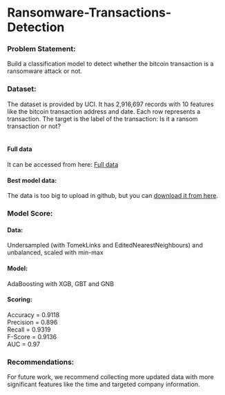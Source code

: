 
# Ransomware-Transactions-Detection

### Problem Statement:
Build a classification  model to detect whether the bitcoin transaction is  a ransomware attack or not.

### Dataset:
The dataset is provided by UCI. It has  2,916,697 records with 10 features like the bitcoin transaction address and date. 
Each row represents a transaction. The target is the label of the transaction: Is it a ransom transaction or not?<br><br>

#### Full data
It can be accessed from here: [Full data](https://archive.ics.uci.edu/ml/datasets/BitcoinHeistRansomwareAddressDataset)

#### Best model data:
The data is too big to upload in github, but you can [download it from here](https://drive.google.com/file/d/160KSNgXVwATn1EBSE1MwM5v44_DM8Pai/view?usp=sharing).

### Model Score:
#### Data:
Undersampled (with TomekLinks and EditedNearestNeighbours) and unbalanced, scaled with min-max<br>
#### Model:
AdaBoosting with XGB, GBT and GNB
#### Scoring:
Accuracy   =  0.9118<br>
Precision  =  0.896 <br>
Recall        =  0.9319 <br>
F-Score       =  0.9136<br>
AUC           = 0.97


### Recommendations:

For future work, we recommend collecting more updated data with more significant features like the time and targeted company information.



